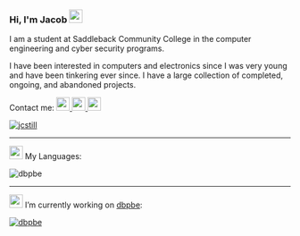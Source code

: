 ### Hi, I'm Jacob <img height="24px" src="https://emojipedia-us.s3.dualstack.us-west-1.amazonaws.com/thumbs/160/google/56/turtle_1f422.png"/>

I am a student at Saddleback Community College in the computer engineering and cyber security programs.

I have been interested in computers and electronics since I was very young and have been tinkering ever since. I have a large collection of completed, ongoing, and abandoned projects.

Contact me:
[<img height="24px" src="https://icons.iconarchive.com/icons/dtafalonso/android-lollipop/128/Gmail-icon.png"/> ](mailto:jacobcstill@gmail.com "jacobcstill@gmail.com")
[<img height="24px" src="https://protonmail.com/images/media/logos/protonmail-sign-purple.png"/> ](mailto:jacobcstill@protonmail.com "jacobcstill@protonmail.com")
[<img height="24px" src="https://www.redditinc.com/assets/images/site/reddit-logo.png"/>](https://www.reddit.com/user/jcstill "u/jcstill")


[![jcstill](https://github-readme-stats.vercel.app/api/?username=jcstill&count_private=true&show_icons=true)](https://github.com/jcstill)

---

<img height="24px" src="https://emojipedia-us.s3.dualstack.us-west-1.amazonaws.com/thumbs/160/google/241/seedling_1f331.png"/> My Languages:

![dbpbe](https://github-readme-stats.vercel.app/api/top-langs/?username=jcstill&layout=compact&hide_title=true)

---

<img height="24px" src="https://emojipedia-us.s3.dualstack.us-west-1.amazonaws.com/thumbs/160/google/241/telescope_1f52d.png"/> I’m currently working on [dbpbe](https://dbpbe.com):

[![dbpbe](https://github-readme-stats.vercel.app/api/pin/?username=jcstill&repo=dbpbe)](https://github.com/jcstill/DBPBE)


